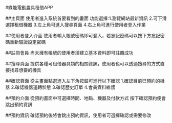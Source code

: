 #綠能電動農具租借APP

##主頁面
使用者進入系統首要看到的畫面
功能選擇:1.瀏覽網站最新資訊 2.可下滑選擇租借機器 3.左上角可進入搜尋頁面 4.右上角可進行使用者登入作業 

##使用者登入介面
使用者輸入帳號密碼即可登入，若忘記密碼可以按下方忘記密碼重新驗證設定密碼

##註冊會員
尚未擁有帳號的使用者須建立基本資料即可註冊成功

##搜尋頁面
提供各種可租借器具類的相關資訊，使用者也可以透過搜尋的方式直接找尋想要的機具

##確認頁面
從主畫面點選進入左下角按鈕可進行以下確認
1.確認目前已預約的機器 2.確認機器運轉狀態 3.確認歷史訂單 4.會員資料維護

##預約介面
從預約畫面中可選擇時間、地點、機器及付款方式 按下確認預約便會跳出預約資訊

##預約資訊
確認預約後將會跳出預約資訊，使用者可選擇確認或需要修改
